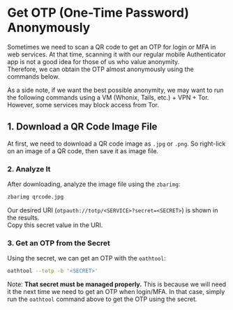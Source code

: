 # Get OTP (One-Time Password) Anonymously

Sometimes we need to scan a QR code to get an OTP for login or MFA in web services. At that time, scanning it with our regular mobile Authenticator app is not a good idea for those of us who value anonymity.  
Therefore, we can obtain the OTP almost anonymously using the commands below.

As a side note, if we want the best possible anonymity, we may want to run the following commands using a VM (Whonix, Tails, etc.) + VPN + Tor. However, some services may block access from Tor.    

## 1. Download a QR Code Image File

At first, we need to download a QR code image as `.jpg` or `.png`. So right-lick on an image of a QR code, then save it as image file.  

### 2. Analyze It

After downloading, analyze the image file using the `zbarimg`:

```sh
zbarimg qrcode.jpg
```

Our desired URI (`otpauth://totp/<SERVICE>?secret=<SECRET>`) is shown in the results.  
Copy this secret value in the URI.

### 3. Get an OTP from the Secret

Using the secret, we can get an OTP with the `oathtool`:

```sh
oathtool --totp -b '<SECRET>'
```

Note: **That secret must be managed properly.** This is because we will need it the next time we need to get an OTP when login/MFA. In that case, simply run the `oathtool` command above to get the OTP using the secret.

